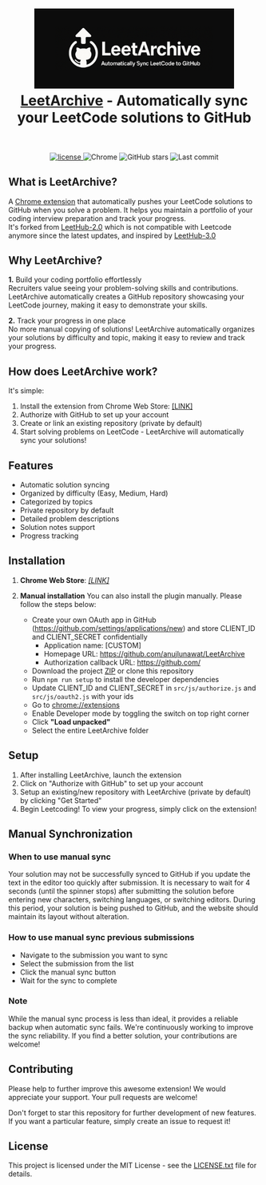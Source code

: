 <h1 align="center">
  <a href="https://github.com/anujlunawat/LeetArchive-Extension"><img src="assets/extension/thumbnailWDesc-1400x560.png" alt="LeetArchive - Automatically sync your LeetCode solutions to GitHub" width="400"></a>
  <br>
  <a href="https://github.com/anujlunawat/LeetArchive-Extension">LeetArchive</a> - Automatically sync your LeetCode solutions to GitHub
  <br>
  <br>
</h1>

<p align="center">
  <a href="https://github.com/anujlunawat/LeetArchive-Extension/blob/main/LICENSE.txt">
    <img src="https://img.shields.io/badge/license-MIT-blue.svg" alt="license"/>
  </a>
  <img alt="Chrome" src="https://img.shields.io/badge/Chrome-Extension-blue">
  <img alt="GitHub stars" src="https://img.shields.io/github/stars/anujlunawat/LeetArchive-Extension?style=social">
  <img alt="Last commit" src="https://img.shields.io/github/last-commit/anujlunawat/LeetArchive">
</p>


## What is LeetArchive?
<p>A <a href="https://chromewebstore.google.com/detail/leetarchive/egpghjhndnglogkappfmfokomolppmln">Chrome extension</a> that automatically pushes your LeetCode solutions to GitHub when you solve a problem. It helps you maintain a portfolio of your coding interview preparation and track your progress.
  <br>It's forked from <a href="https://github.com/arunbhardwaj/LeetHub-2.0">LeetHub-2.0</a> which is not compatible with Leetcode anymore since the latest updates, and inspired by
  <a href="https://github.com/raphaelheinz/LeetHub-3.0">LeetHub-3.0</a></p>

## Why LeetArchive?
<p> <strong>1.</strong> Build your coding portfolio effortlessly<br>
Recruiters value seeing your problem-solving skills and contributions. LeetArchive automatically creates a GitHub repository showcasing your LeetCode journey, making it easy to demonstrate your skills.</p>

<p> <strong>2.</strong> Track your progress in one place<br>
No more manual copying of solutions! LeetArchive automatically organizes your solutions by difficulty and topic, making it easy to review and track your progress.</p>

## How does LeetArchive work?     

<p>It's simple:</p>
<ol>
  <li>Install the extension from Chrome Web Store: <a href="https://chromewebstore.google.com/detail/leetarchive/egpghjhndnglogkappfmfokomolppmln">[LINK]</a></li>
  <li>Authorize with GitHub to set up your account</li>
  <li>Create or link an existing repository (private by default)</li>
  <li>Start solving problems on LeetCode - LeetArchive will automatically sync your solutions!</li>
</ol>

## Features
- Automatic solution syncing
- Organized by difficulty (Easy, Medium, Hard)
- Categorized by topics
- Private repository by default
- Detailed problem descriptions
- Solution notes support
- Progress tracking

## Installation

1. **Chrome Web Store**: <a href="https://chromewebstore.google.com/detail/leetarchive/egpghjhndnglogkappfmfokomolppmln">*[LINK]*</a>

2. **Manual installation**
    You can also install the plugin manually. Please follow the steps below:
    * Create your own OAuth app in GitHub (https://github.com/settings/applications/new) and store CLIENT_ID and CLIENT_SECRET confidentially
        * Application name: [CUSTOM]
        * Homepage URL: https://github.com/anujlunawat/LeetArchive
        * Authorization callback URL: https://github.com/
    * Download the project <a href="/anujlunawat/LeetArchive/archive/refs/heads/main.zip">ZIP</a> or clone this repository
    * Run ```npm run setup``` to install the developer dependencies
    * Update CLIENT_ID and CLIENT_SECRET in ```src/js/authorize.js``` and ```src/js/oauth2.js``` with your ids
    * Go to <a href="chrome://extensions">chrome://extensions</a>
    * Enable Developer mode by toggling the switch on top right corner
    * Click **"Load unpacked"**
    * Select the entire LeetArchive folder

## Setup

1. After installing LeetArchive, launch the extension
2. Click on "Authorize with GitHub" to set up your account
3. Setup an existing/new repository with LeetArchive (private by default) by clicking "Get Started"
4. Begin Leetcoding! To view your progress, simply click on the extension!

## Manual Synchronization

### When to use manual sync
Your solution may not be successfully synced to GitHub if you update the text in the editor too quickly after submission.
It is necessary to wait for 4 seconds (until the spinner stops) after submitting the solution before entering new characters, switching languages, or switching editors.
During this period, your solution is being pushed to GitHub, and the website should maintain its layout without alteration.

### How to use manual sync previous submissions
   - Navigate to the submission you want to sync
   - Select the submission from the list
   - Click the manual sync button
   - Wait for the sync to complete
     
### Note
While the manual sync process is less than ideal, it provides a reliable backup when automatic sync fails. We're continuously working to improve the sync reliability. If you find a better solution, your contributions are welcome!

## Contributing

Please help to further improve this awesome extension! We would appreciate your support. Your pull requests are welcome!

Don't forget to star this repository for further development of new features. If you want a particular feature, simply create an issue to request it!

## License

This project is licensed under the MIT License - see the [LICENSE.txt](LICENSE.txt) file for details.
